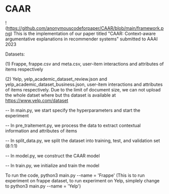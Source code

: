 # CAAR

!(https://github.com/anonymouscodeforpaper/CAAR/blob/main/framework.png)
This is the implementation of our paper titled "CAAR: Context-aware argumentative explanations in recommender systems" submitted to AAAI 2023

Datasets: 

(1) Frappe, frappe.csv and meta.csv, user-item interactions and attributes of items respectively

(2) Yelp, yelp_academic_dataset_review.json and yelp_academic_dataset_business.json, user-item interactions and attributes of items respectively. Due to the limit of document size, we can not upload the whole datset where but ths dataset is available at https://www.yelp.com/dataset

-- In main.py, we start specify the hyperparameters and start the experiment

-- In pre_traitement.py, we process the data to extract contextual information and attributes of items

-- In split_data.py, we split the dataset into training, test, and validation set (8:1:1)

-- In model.py, we construct the CAAR model

-- In train.py, we initialize and train the model



To run the code, python3 main.py --name = 'Frappe' (This is to run experiment on frappe dataset, to run experiment on Yelp, simplely change to python3 main.py --name = 'Yelp')
